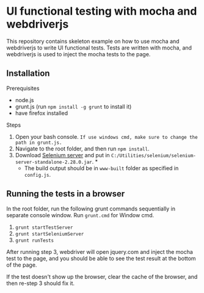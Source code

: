 # UI functional testing with mocha and webdriverjs

This repository contains skeleton example on how to use mocha and webdriverjs to write UI functional tests. Tests are written with mocha, and webdriverjs is used to inject the mocha tests to the page.

## Installation

Prerequisites

* node.js
* grunt.js (run `npm install -g grunt` to install it)
* have firefox installed

Steps

1. Open your bash console. `If use windows cmd, make sure to change the path in grunt.js.`
2. Navigate to the root folder, and then run `npm install`.
3. Download [Selenium server](http://selenium.googlecode.com/files/selenium-server-standalone-2.28.0.jar) and put in `C:/Utilities/selenium/selenium-server-standalone-2.28.0.jar`.
   *
   * The build output should be in `www-built` folder as specified in `config.js`.

## Running the tests in a browser

In the root folder, run the following grunt commands sequentially in separate console window. Run `grunt.cmd` for Window cmd.
1. `grunt startTestServer`
2. `grunt startSeleniumServer`
3. `grunt runTests`

After running step 3, webdriver will open jquery.com and inject the mocha test to the page, and you should be able to see the test result at the bottom of the page.

If the test doesn't show up the browser, clear the cache of the browser, and then re-step 3 should fix it.